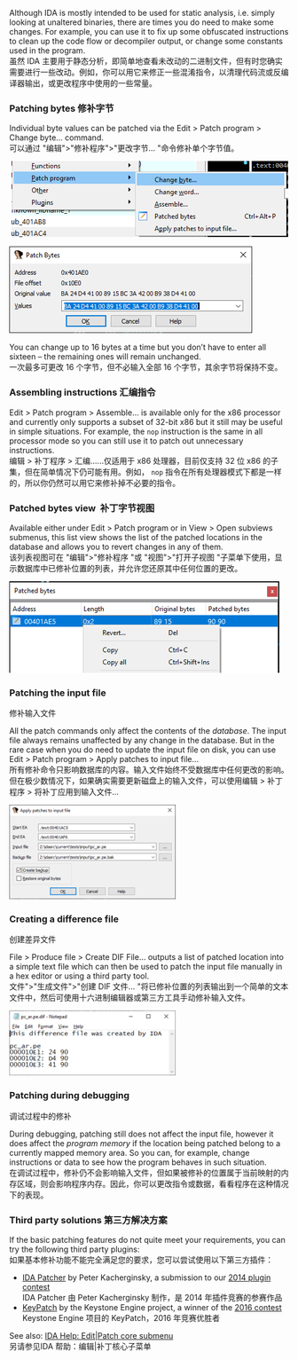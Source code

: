 Although IDA is mostly intended to be used for static analysis, i.e. simply looking at unaltered binaries, there are times you do need to make some changes. For example, you can use it to fix up some obfuscated instructions to clean up the code flow or decompiler output, or change some constants used in the program.  
虽然 IDA 主要用于静态分析，即简单地查看未改动的二进制文件，但有时您确实需要进行一些改动。例如，你可以用它来修正一些混淆指令，以清理代码流或反编译器输出，或更改程序中使用的一些常量。

### Patching bytes 修补字节

Individual byte values can be patched via the Edit > Patch program > Change byte… command.  
可以通过 "编辑">"修补程序">"更改字节... "命令修补单个字节值。

 ![](assets/2021/04/patch_menu.png)

![](assets/2021/04/patch_bytes.png)

You can change up to 16 bytes at a time but you don’t have to enter all sixteen – the remaining ones will remain unchanged.  
一次最多可更改 16 个字节，但不必输入全部 16 个字节，其余字节将保持不变。

### Assembling instructions 汇编指令

Edit > Patch program > Assemble… is available only for the x86 processor and currently only supports a subset of 32-bit x86 but it still may be useful in simple situations. For example, the `nop` instruction is the same in all processor mode so you can still use it to patch out unnecessary instructions.  
编辑 > 补丁程序 > 汇编......仅适用于 x86 处理器，目前仅支持 32 位 x86 的子集，但在简单情况下仍可能有用。例如， `nop` 指令在所有处理器模式下都是一样的，所以你仍然可以用它来修补掉不必要的指令。

### Patched bytes view  补丁字节视图

Available either under Edit > Patch program or in View > Open subviews submenus, this list view shows the list of the patched locations in the database and allows you to revert changes in any of them.  
该列表视图可在 "编辑">"修补程序 "或 "视图">"打开子视图 "子菜单下使用，显示数据库中已修补位置的列表，并允许您还原其中任何位置的更改。

![](assets/2021/04/patch_list.png)

### Patching the input file  
修补输入文件

All the patch commands only affect the contents of the _database_. The input file always remains unaffected by any change in the database. But in the rare case when you do need to update the input file on disk, you can use Edit > Patch program > Apply patches to input file…  
所有修补命令只影响数据库的内容。输入文件始终不受数据库中任何更改的影响。但在极少数情况下，如果确实需要更新磁盘上的输入文件，可以使用编辑 > 补丁程序 > 将补丁应用到输入文件...

![](assets/2021/04/patch_input-300x170.png)

### Creating a difference file  
创建差异文件

File > Produce file > Create DIF File… outputs a list of patched location into a simple text file which can then be used to patch the input file manually in a hex editor or using a third party tool.  
文件">"生成文件">"创建 DIF 文件... "将已修补位置的列表输出到一个简单的文本文件中，然后可使用十六进制编辑器或第三方工具手动修补输入文件。

![](assets/2021/04/patch_dif-300x117.png)

### Patching during debugging  
调试过程中的修补

During debugging, patching still does not affect the input file, however it does affect the _program memory_ if the location being patched belong to a currently mapped memory area. So you can, for example, change instructions or data to see how the program behaves in such situation.  
在调试过程中，修补仍不会影响输入文件，但如果被修补的位置属于当前映射的内存区域，则会影响程序内存。因此，你可以更改指令或数据，看看程序在这种情况下的表现。

### Third party solutions 第三方解决方案

If the basic patching features do not quite meet your requirements, you can try the following third party plugins:  
如果基本修补功能不能完全满足您的要求，您可以尝试使用以下第三方插件：

-   [IDA Patcher](https://github.com/iphelix/ida-patcher) by Peter Kacherginsky, a submission to our [2014 plugin contest](https://www.hex-rays.com/contests_details/contest2014/)  
    IDA Patcher 由 Peter Kacherginsky 制作，是 2014 年插件竞赛的参赛作品
-   [KeyPatch](https://www.keystone-engine.org/keypatch/) by the Keystone Engine project, a winner of the [2016 contest](https://www.hex-rays.com/contests_details/contest2016/)  
    Keystone Engine 项目的 KeyPatch，2016 年竞赛优胜者

See also: [IDA Help: Edit|Patch core submenu](https://www.hex-rays.com/products/ida/support/idadoc/526.shtml)  
另请参见IDA 帮助：编辑|补丁核心子菜单